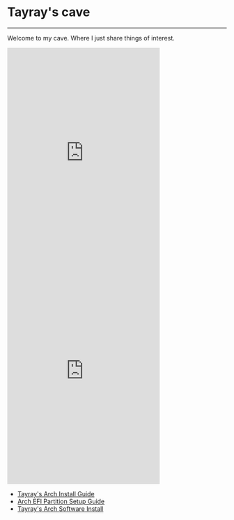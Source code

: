 # Tayray's cave
---
Welcome to my cave. Where I just share things of interest.

<iframe src="https://discordapp.com/widget?id=446067115229708290&theme=dark" width="350" height="500" allowtransparency="true" frameborder="0"></iframe> <iframe src="https://discordapp.com/widget?id=424266023974338561&theme=dark" width="350" height="500" allowtransparency="true" frameborder="0"></iframe>

* [Tayray's Arch Install Guide](arch.md)
* [Arch EFI Partition Setup Guide](archefi.md)
* [Tayray's Arch Software Install](archdesktop.md)